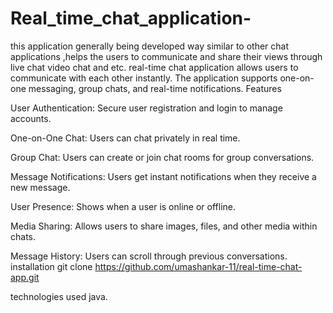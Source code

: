 # Real_time_chat_application-
this application generally being developed way similar to other chat applications  ,helps  the users to communicate and share their views through live chat video chat and etc. real-time chat application allows users to communicate with each other instantly. The application supports one-on-one messaging, group chats, and real-time notifications.
Features

User Authentication: Secure user registration and login to manage accounts.

One-on-One Chat: Users can chat privately in real time.

Group Chat: Users can create or join chat rooms for group conversations.

Message Notifications: Users get instant notifications when they receive a new message.

User Presence: Shows when a user is online or offline.

Media Sharing: Allows users to share images, files, and other media within chats.

Message History: Users can scroll through previous conversations.
installation
git clone https://github.com/umashankar-11/real-time-chat-app.git

technologies used
java.
